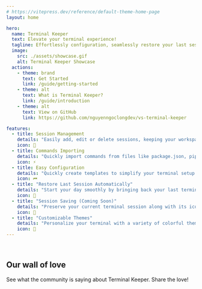 ```yaml
---
# https://vitepress.dev/reference/default-theme-home-page
layout: home

hero:
  name: Terminal Keeper
  text: Elevate your terminal experience!
  tagline: Effortlessly configuration, seamlessly restore your last session, and manage sessions with ease. Personalize your workspace with colorful themes and boost productivity by importing commands swiftly.
  image:
    src: ./assets/showcase.gif
    alt: Terminal Keeper Showcase
  actions:
    - theme: brand
      text: Get Started
      link: /guide/getting-started
    - theme: alt
      text: What is Terminal Keeper?
      link: /guide/introduction
    - theme: alt
      text: View on GitHub
      link: https://github.com/nguyenngoclongdev/vs-terminal-keeper

features:
  - title: Session Management
    details: "Easily add, edit or delete sessions, keeping your workspace tidy."
    icon: 🎉
  - title: Commands Importing
    details: "Quickly import commands from files like package.json, pipenv, Makefile, grunt, gradle, gulp, ant, and more."
    icon: ⚡
  - title: Easy Configuration
    details: "Quickly create templates to simplify your terminal setup."
    icon: ⏮
  - title: "Restore Last Session Automatically"
    details: "Start your day smoothly by bringing back your last terminal session when you open the app."
    icon: 📄
  - title: "Session Saving (Coming Soon)"
    details: "Preserve your current terminal session along with its icon, color, and all terminal configurations."
    icon: 🐚
  - title: "Customizable Themes"
    details: "Personalize your terminal with a variety of colorful themes for icons and colors that brighten your workspace."
    icon: 🌈
---
```


<script setup>
import { VPTeamMembers } from 'vitepress/theme'

const members = [
  {
    avatar: 'https://marketplace.visualstudio.com/avatar?userid=f646e0a0-1d9e-66b7-a70f-90c56c421541',
    name: "Nico Kupfer",
    title: "⭐⭐⭐⭐⭐",
    desc: "Very good! And our team uses it now too. Allows us to have a predefined set of terminals, each with its own command, color, icon... and open all of them with a shortcut. I recommend trying, especially if you're frustrated by the amount of terminals you have to open every time. Thank you Nguyen."
  },
  {
    avatar: 'https://marketplace.visualstudio.com/avatar?userid=dd94f89c-9c16-6c9d-896e-83c6ac3480f1',
    name: "David Swanson",
    title: "⭐⭐⭐⭐⭐",
    desc: "One of the best, most efficient extensions I have found. You click install. You easily configure each terminal in the session.json, and then it just works. I remotely develop. I can easily log-in to my remote server session with VSCode, run Terminal activate, and there are all my terminals."
  },
  {
    avatar: 'https://marketplace.visualstudio.com/avatar?userid=c7b239e1-60b0-687e-8671-0fa701cfb760',
    name: "J Williams",
    title: "⭐⭐⭐⭐⭐",
    desc: "Really nice extension. The documentation found on the Overview page was totally comprehensive for my needs/first-time setup. I've recommended it to my entire team already. Great work!"
  },
  {
    avatar: 'https://marketplace.visualstudio.com/avatar?userid=61a7824b-b9d4-46a5-b993-104f60814d5e',
    name: "Aurélien R",
    title: "⭐⭐⭐⭐⭐",
    desc: "Was looking for an extension like this for a while! You saved me a lot of time, thanks!"
  },
  {
    avatar: 'https://marketplace.visualstudio.com/avatar?userid=e42f8bc0-20c5-60d1-a98d-d545c9b0ff01',
    name: "John Murphy",
    title: "⭐⭐⭐⭐⭐",
    desc: "Pretty cool extension, highly customizable and cool and useful features. Kind of annoying you have to customize your shell from the config(session.json), wish you could auto-save currently opened sessions from the ctrl+shift+p vs code menu. Besides that it's great!!! Thanks to the creator of this app!!!"
  },
  {
    avatar: 'https://github.com/webia1.png',
    name: "webia1",
    title: "⭐⭐⭐⭐⭐",
    desc: "Thank you for creating such a fantastic extension. We rely on it daily, and it has greatly enhanced our workflow. Our teams work within an Nx MonoRepo, developing different apps and running various sessions.",
  },
  {
    avatar: 'https://marketplace.visualstudio.com/avatar?userid=5ce8a91a-9f6e-68f9-910c-4568cf794c13',
    name: "AutomateAce",
    title: "⭐⭐⭐⭐⭐",
    desc: "This is exactly the extension I needed. I love it! It is inconvenient to configure each project individually due to the presence of separate sessions.json files. It would be much more convenient if there were a feature to set configurations globally at the local level."
  },
  {
    avatar: 'https://marketplace.visualstudio.com/avatar?userid=2e9ea7fd-eae0-6b66-885d-61de9f8848fc',
    name: "Max Pauwels",
    title: "⭐⭐⭐⭐⭐",
    desc: "I'd like to thank the creator of this extension for releasing this, it's an excellent tool!"
  },
  {
    avatar: 'https://marketplace.visualstudio.com/avatar?userid=5f6f9573-a2df-4005-a5f0-6397aa6bc22f',
    name: "Blair M.",
    title: "⭐⭐⭐⭐⭐",
    desc: "Keeps things organized by having pre-defined terminal tabs with pre-typed or pre-run commands."
  },
  {
    avatar: 'https://marketplace.visualstudio.com/avatar?userid=4302b4c9-68c9-6528-b524-3bbc1a17c516',
    name: "Ninh Nguyen Do",
    title: "⭐⭐⭐⭐⭐",
    desc: "It saved me couple days."
  },
  {
    avatar: 'https://marketplace.visualstudio.com/avatar?userid=f4195676-9c49-6d6b-9d35-b2cbc7599da8',
    name: "Jean-Daniel KLEIN",
    title: "⭐⭐⭐⭐⭐",
    desc: "Excellent, keep everything clean and tidy, thx a lot"
  },
]
</script>

<br>

## Our wall of love

See what the community is saying about Terminal Keeper. Share the love!

<VPTeamMembers size="small" :members="members" />
